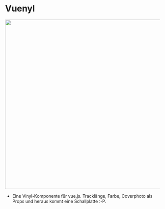 # Vuenyl

<p align="center">
<img src="" width="550"></img>
</p>

- Eine Vinyl-Komponente für vue.js. Tracklänge, Farbe, Coverphoto als Props und heraus kommt eine Schallplatte :-P.
